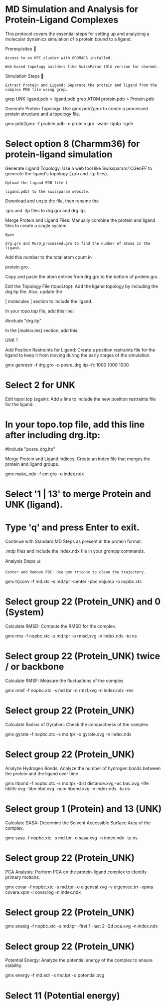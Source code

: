 # MD Simulation and Analysis for Protein-Ligand Complexes

This protocol covers the essential steps for setting up and analyzing a molecular dynamics simulation of a protein bound to a ligand.

Prerequisites 🔑

    Access to an HPC cluster with GROMACS installed.

    Web-based topology builders like SwissParam (Old version for charmm).

Simulation Steps 🏃

    Extract Protein and Ligand: Separate the protein and ligand from the complex PDB file using grep. 


grep UNK ligand.pdb > ligand.pdb
grep ATOM protein.pdb > Protein.pdb

Generate Protein Topology: Use gmx pdb2gmx to create a processed protein structure and a topology file. 


gmx pdb2gmx -f protein.pdb -o protein.gro -water tip4p -ignh
# Select option 8 (Charmm36) for protein-ligand simulation 

Generate Ligand Topology: Use a web tool like Swissparam/ CGenFF to generate the ligand's topology (.gro and .itp files). 

    Upload the ligand PDB file (

    ligand.pdb) to the swissparam website. 

Download and unzip the file, then rename the 

.gro and .itp files to drg.gro and drg.itp. 

Merge Protein and Ligand Files: Manually combine the protein and ligand files to create a single system. 

    Open 

    drg.gro and MurD_processed.gro to find the number of atoms in the ligand. 

Add this number to the total atom count in 

protein.gro. 

Copy and paste the atom entries from drg.gro to the bottom of protein.gro. 

Edit the Topology File (topol.top): Add the ligand topology by including the drg.itp file. Also, update the 

[ molecules ] section to include the ligand.     

In your topo.top file, add this line:

#include "drg.itp"

In the [molecules] section, add this:

UNK 1

Add Position Restraints for Ligand: Create a position restraints file for the ligand to keep it from moving during the early stages of the simulation. 

gmx genrestr -f drg.gro -o posre_drg.itp -fc 1000 1000 1000
# Select 2 for UNK 

Edit topol.top (again): Add a line to include the new position restraints file for the ligand. 

# In your topo.top file, add this line after including drg.itp:
#include "posre_drg.itp"

Merge Protein and Ligand Indices: Create an index file that merges the protein and ligand groups. 

gmx make_ndx -f em.gro -o index.ndx
# Select '1 | 13' to merge Protein and UNK (ligand). 
# Type 'q' and press Enter to exit. 

Continue with Standard MD Steps as present in the protein format. 

.mdp files and include the index.ndx file in your grompp commands. 

Analysis Steps 📊

    Center and Remove PBC: Use gmx trjconv to clean the trajectory. 

gmx trjconv -f md.xtc -s md.tpr -center -pbc nojump -o nopbc.xtc
# Select group 22 (Protein_UNK) and 0 (System) 

Calculate RMSD: Compute the RMSD for the complex. 

gmx rms -f nopbc.xtc -s md.tpr -o rmsd.xvg -n index.ndx -tu ns
# Select group 22 (Protein_UNK) twice / or backbone 

Calculate RMSF: Measure the fluctuations of the complex. 

gmx rmsf -f nopbc.xtc -s md.tpr -o rmsf.xvg -n index.ndx -res
# Select group 22 (Protein_UNK) 

Calculate Radius of Gyration: Check the compactness of the complex. 

gmx gyrate -f nopbc.xtc -s md.tpr -o gyrate.xvg -n index.ndx
# Select group 22 (Protein_UNK) 

Analyze Hydrogen Bonds: Analyze the number of hydrogen bonds between the protein and the ligand over time. 

gmx hbond -f nopbc.xtc -s md.tpr -dist distance.xvg -ac bac.xvg -life hblife.xvg -hbn hbd.xvg  -num hbond.xvg -n index.ndx -tu ns
# Select group 1 (Protein) and 13 (UNK) 

Calculate SASA: Determine the Solvent Accessible Surface Area of the complex. 

gmx sasa -f nopbc.xtc -s md.tpr -o sasa.xvg -n index.ndx -tu ns
# Select group 22 (Protein_UNK) 

PCA Analysis: Perform PCA on the protein-ligand complex to identify primary motions. 

gmx covar -f nopbc.xtc -s md.tpr -o eigenval.xvg -v eigenvec.trr -xpma covara.xpm -l covar.log -n index.ndx
# Select group 22 (Protein_UNK)

gmx anaeig -f nopbc.xtc -s md.tpr -first 1 -last 2 -2d pca.xvg -n index.ndx
# Select group 22 (Protein_UNK)

Potential Energy: Analyze the potential energy of the complex to ensure stability. 

gmx energy -f md.edr -s md.tpr -o potential.xvg
# Select 11 (Potential energy) 

